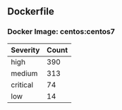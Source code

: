 ## Dockerfile

### Docker Image: centos:centos7
| Severity | Count |
|----------|-------|
| high | 390 |
| medium | 313 |
| critical | 74 |
| low | 14 |